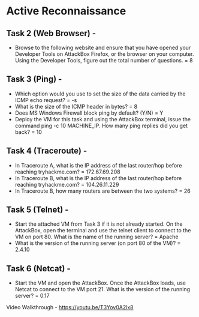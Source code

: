 # Active Reconnaissance
## Task 2 (Web Browser) - 
* Browse to the following website and ensure that you have opened your Developer Tools on AttackBox Firefox, or the browser on your computer. Using the Developer Tools, figure out the total number of questions.
 = 8
## Task 3 (Ping) - 
* Which option would you use to set the size of the data carried by the ICMP echo request?
 = -s
* What is the size of the ICMP header in bytes?
 = 8
* Does MS Windows Firewall block ping by default? (Y/N)
 = Y
* Deploy the VM for this task and using the AttackBox terminal, issue the command ping -c 10 MACHINE_IP. How many ping replies did you get back?
 = 10
## Task 4 (Traceroute) - 
* In Traceroute A, what is the IP address of the last router/hop before reaching tryhackme.com?
 = 172.67.69.208
* In Traceroute B, what is the IP address of the last router/hop before reaching tryhackme.com?
 = 104.26.11.229
* In Traceroute B, how many routers are between the two systems?
 = 26
## Task 5 (Telnet) - 
* Start the attached VM from Task 3 if it is not already started. On the AttackBox, open the terminal and use the telnet client to connect to the VM on port 80. What is the name of the running server?
 = Apache
* What is the version of the running server (on port 80 of the VM)?
 = 2.4.10
## Task 6 (Netcat) - 
* Start the VM and open the AttackBox. Once the AttackBox loads, use Netcat to connect to the VM port 21. What is the version of the running server?
 = 0.17

Video Walkthrough - https://youtu.be/T3Yov0A2lx8
